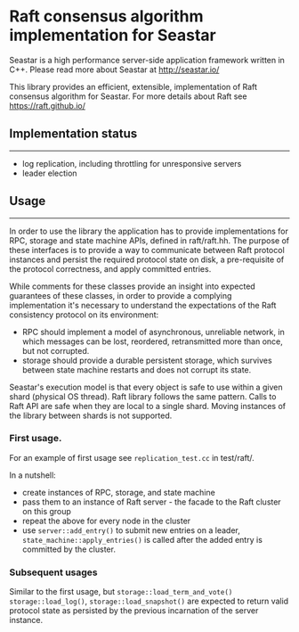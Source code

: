 # Raft consensus algorithm implementation for Seastar

Seastar is a high performance server-side application framework
written in C++. Please read more about Seastar at http://seastar.io/

This library provides an efficient, extensible, implementation of
Raft consensus algorithm for Seastar.
For more details about Raft see https://raft.github.io/

## Implementation status
---------------------
- log replication, including throttling for unresponsive
  servers
- leader election

## Usage
-----

In order to use the library the application has to provide implementations
for RPC, storage and state machine APIs, defined in raft/raft.hh. The
purpose of these interfaces is to provide a way to communicate between
Raft protocol instances and persist the required protocol state on disk,
a pre-requisite of the protocol correctness, and apply committed
entries.

While comments for these classes provide an insight into 
expected guarantees of these classes, in order to provide a complying
implementation it's necessary to understand the expectations
of the Raft consistency protocol on its environment:
- RPC should implement a model of asynchronous, unreliable network,
  in which messages can be lost, reordered, retransmitted more than
  once, but not corrupted.
- storage should provide a durable persistent storage, which
  survives between state machine restarts and does not corrupt
  its state.

Seastar's execution model is that every object is safe to use
within a given shard (physical OS thread). Raft library follows
the same pattern. Calls to Raft API are safe when they are local
to a single shard. Moving instances of the library between shards
is not supported.

### First usage.

For an example of first usage see `replication_test.cc` in test/raft/.

In a nutshell:
- create instances of RPC, storage, and state machine
- pass them to an instance of Raft server - the facade to the Raft cluster
  on this group
- repeat the above for every node in the cluster
- use `server::add_entry()` to submit new entries
  on a leader, `state_machine::apply_entries()` is called after the added
  entry is committed by the cluster.

### Subsequent usages

Similar to the first usage, but `storage::load_term_and_vote()`
`storage::load_log()`, `storage::load_snapshot()` are expected to
return valid protocol state as persisted by the previous incarnation
of the server instance.

